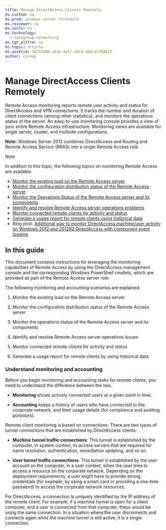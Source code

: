 ```yaml
---
title: Manage DirectAccess Clients Remotely
ms.custom: na
ms.prod: windows-server-threshold
ms.reviewer: na
ms.suite: na
ms.technology: 
  - techgroup-networking
ms.tgt_pltfrm: na
ms.topic: article
ms.assetid: 36255d80-a13e-4af7-a5c0-ab4c8f302622
author: coreyp
---
```

# Manage DirectAccess Clients Remotely
Remote Access monitoring reports remote user activity and status for DirectAccess and VPN connections. It tracks the number and duration of client connections (among other statistics), and monitors the operations status of the server. An easy-to-use monitoring console provides a view of your entire Remote Access infrastructure. Monitoring views are available for single server, cluster, and multisite configurations.  
  
**Note:** Windows Server 2012 combines DirectAccess and Routing and Remote Access Service (RRAS) into a single Remote Access role.  
  
> [!NOTE]  
> In addition to this topic, the following topics on monitoring Remote Access are available.  
>   
> -   [Monitor the existing load on the Remote Access server](assetId:///fa62d1f8-cf61-4db9-b6e8-9e2ec27d169a)  
> -   [Monitor the configuration distribution status of the Remote Access server](assetId:///f16d1ae7-e016-4781-b2a0-e4590ae9c44b)  
> -   [Monitor the Operations Status of the Remote Access server and its components](assetId:///dc05c74f-aa37-463c-af6d-18d71ef63ed7)  
> -   [Identify and resolve Remote Access server operations problems](assetId:///01913def-a5fe-48d0-b687-eec40b268bb2)  
> -   [Monitor connected remote clients for activity and status](assetId:///203afd16-8def-4ed1-94f8-dc4484089d74)  
> -   [Generate a usage report for remote clients using historical data](assetId:///6c1a2aff-2055-4e24-b834-e73269cf0fa4)  
> -   Blog post: [Additional way to monitor DirectAccess machine/user activity on Windows 2012 and 2012R2 DirectAccess with component event logging](http://blogs.technet.com/b/martin_j_solis/archive/2015/03/20/additional-way-to-monitor-directaccess-machine-user-activity-on-windows-2012-and-2012r2-directaccess-with-component-even-logging.aspx)  
  
## In this guide  
This document contains instructions for leveraging the monitoring capabilities of Remote Access by using the DirectAccess management console and the corresponding Windows PowerShell cmdlets, which are provided as part of the Remote Access server role.  
  
The following monitoring and accounting scenarios are explained:  
  
1.  Monitor the existing load on the Remote Access server  
  
2.  Monitor the configuration distribution status of the Remote Access server  
  
3.  Monitor the operations status of the Remote Access server and its components  
  
4.  Identify and resolve Remote Access server operations issues  
  
5.  Monitor connected remote clients for activity and status  
  
6.  Generate a usage report for remote clients by using historical data  
  
### Understand monitoring and accounting  
Before you begin monitoring and accounting tasks for remote clients, you need to understand the difference between the two.  
  
-   **Monitoring** shows actively connected users at a given point in time.  
  
-   **Accounting** keeps a history of users who have connected to the corporate network, and their usage details (for compliance and auditing purposes).  
  
Remote client monitoring is based on connections. There are two types of tunnel connections that are established by DirectAccess clients:  
  
-   **Machine tunnel traffic connections**: This tunnel is established by the computer, in system context, to access servers that are required for name resolution, authentication, remediation updating, and so on.  
  
-   **User tunnel traffic connections**: This tunnel is established by the user account on the computer, in a user context, when the user tries to access a resource on the corporate network. Depending on the deployment requirements, a user might have to provide strong credentials (for example, by using a smart card or providing a one-time password) to access the corporate network resources.  
  
For DirectAccess, a connection is uniquely identified by the IP address of the remote client. For example, if a machine tunnel is open for a client computer, and a user is connected from that computer, these would be using the same connection. In a situation where the user disconnects and connects again while the machine tunnel is still active, it is a single connection.  
  

